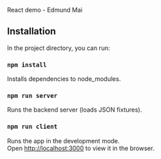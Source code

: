 React demo - Edmund Mai

## Installation

In the project directory, you can run:

### `npm install`

Installs dependencies to node_modules.<br>

### `npm run server`

Runs the backend server (loads JSON fixtures).<br>

### `npm run client`

Runs the app in the development mode.<br>
Open [http://localhost:3000](http://localhost:3000) to view it in the browser.
